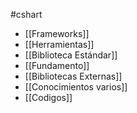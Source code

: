 #cshart
+ [[Frameworks]]
+ [[Herramientas]]
+ [[Biblioteca Estándar]]
+ [[Fundamento]]
+ [[Bibliotecas Externas]]
+ [[Conocimientos varios]]
+ [[Codigos]]


